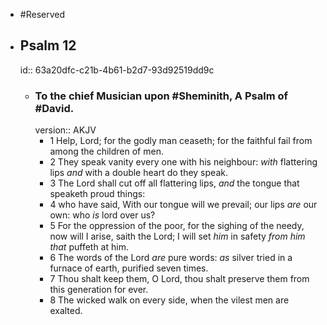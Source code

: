 - #Reserved
- ## Psalm 12
  id:: 63a20dfc-c21b-4b61-b2d7-93d92519dd9c
	- ### To the chief Musician upon #Sheminith, A Psalm of #David.
	  version:: AKJV
		- 1 Help, Lord; for the godly man ceaseth;
		  for the faithful fail from among the children of men.
		- 2 They speak vanity every one with his neighbour:
		  *with* flattering lips *and* with a double heart do they speak.
		- 3 The Lord shall cut off all flattering lips,
		  *and* the tongue that speaketh proud things:
		- 4 who have said, With our tongue will we prevail;
		  our lips *are* our own: who *is* lord over us?
		- 5 For the oppression of the poor, for the sighing of the needy,
		  now will I arise, saith the Lord;
		  I will set *him* in safety *from him that* puffeth at him.
		- 6 The words of the Lord *are* pure words:
		  *as* silver tried in a furnace of earth, purified seven times.
		- 7 Thou shalt keep them, O Lord,
		  thou shalt preserve them from this generation for ever.
		- 8 The wicked walk on every side,
		  when the vilest men are exalted.